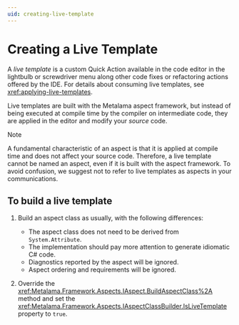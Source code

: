 ```yaml
---
uid: creating-live-template
---
```


# Creating a Live Template

A _live template_ is a custom Quick Action available in the code editor in the lightbulb or screwdriver menu along other code fixes or refactoring actions offered by the IDE. For details about consuming live templates, see <xref:applying-live-templates>.

Live templates are built with the Metalama aspect framework, but instead of being executed at compile time by the compiler on intermediate code, they are applied in the editor and modify your _source_ code.

> [!NOTE]
> A fundamental characteristic of an aspect is that it is applied at compile time and does not affect your source code. Therefore, a live template cannot be named an aspect, even if it is built with the aspect framework. To avoid confusion, we suggest not to refer to live templates as aspects in your communications.

## To build a live template

1. Build an aspect class as usually, with the following differences:
   - The aspect class does not need to be derived from `System.Attribute`.
   - The implementation should pay more attention to generate idiomatic C# code.
   - Diagnostics reported by the aspect will be ignored.
   - Aspect ordering and requirements will be ignored.

2. Override the <xref:Metalama.Framework.Aspects.IAspect.BuildAspectClass%2A> method and set the <xref:Metalama.Framework.Aspects.IAspectClassBuilder.IsLiveTemplate> property to `true`.